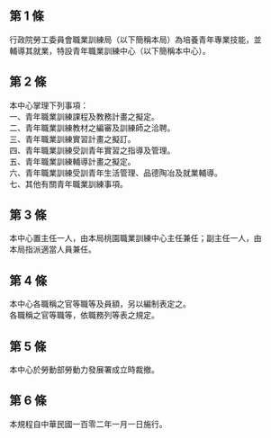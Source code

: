 第 1 條
-------
行政院勞工委員會職業訓練局（以下簡稱本局）為培養青年專業技能，並  
輔導其就業，特設青年職業訓練中心（以下簡稱本中心）。

第 2 條
-------
本中心掌理下列事項：  
一、青年職業訓練課程及教務計畫之擬定。  
二、青年職業訓練教材之編審及訓練師之洽聘。  
三、青年職業訓練實習計畫之擬訂。  
四、青年職業訓練受訓青年實習之指導及管理。  
五、青年職業訓練輔導計畫之擬定。  
六、青年職業訓練受訓青年生活管理、品德陶冶及就業輔導。  
七、其他有關青年職業訓練事項。

第 3 條
-------
本中心置主任一人，由本局桃園職業訓練中心主任兼任；副主任一人，由  
本局指派適當人員兼任。

第 4 條
-------
本中心各職稱之官等職等及員額，另以編制表定之。  
各職稱之官等職等，依職務列等表之規定。

第 5 條
-------
本中心於勞動部勞動力發展署成立時裁撤。

第 6 條
-------
本規程自中華民國一百零二年一月一日施行。


